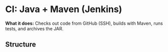 # CI: Java + Maven (Jenkins)

**What it does:** Checks out code from GitHub (SSH), builds with Maven, runs tests, and archives the JAR.

## Structure
